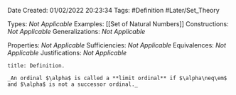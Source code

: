 <div class="topSpace"></div>

Date Created: 01/02/2022 20:23:34
Tags: #Definition #Later/Set_Theory

Types: _Not Applicable_
Examples: [[Set of Natural Numbers]]
Constructions: _Not Applicable_
Generalizations: _Not Applicable_

Properties: _Not Applicable_
Sufficiencies: _Not Applicable_
Equivalences: _Not Applicable_
Justifications: _Not Applicable_

``` ad-Definition
title: Definition.

_An ordinal $\alpha$ is called a **limit ordinal** if $\alpha\neq\em$ and $\alpha$ is not a successor ordinal._

```
